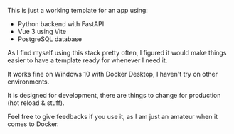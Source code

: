 This is just a working template for an app using:
- Python backend with FastAPI
- Vue 3 using Vite
- PostgreSQL database

As I find myself using this stack pretty often, I figured it would make things easier to have a template ready for whenever I need it.

It works fine on Windows 10 with Docker Desktop, I haven't try on other environments.

It is designed for development, there are things to change for production (hot reload & stuff).

Feel free to give feedbacks if you use it, as I am just an amateur when it comes to Docker.
